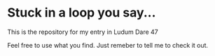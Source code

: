 # Stuck in a loop you say...

This is the repository for my entry  in Ludum Dare 47

Feel free to use what you find. Just remeber to tell me to check it out. 
